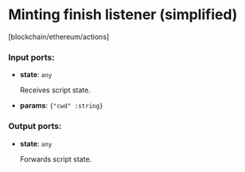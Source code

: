 # Minting finish listener (simplified)

[blockchain/ethereum/actions]

### Input ports:

* __state__: `any`

    Receives script state.


* __params__: `{"cwd" :string}`

### Output ports:

* __state__: `any`

    Forwards script state.

